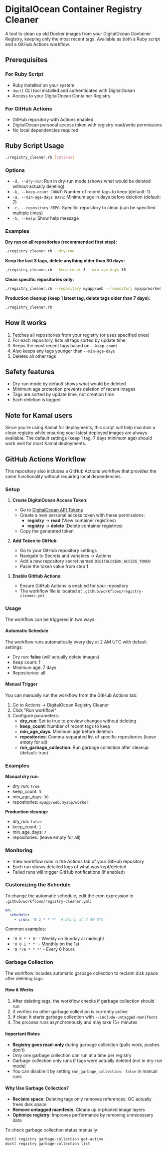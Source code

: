 # DigitalOcean Container Registry Cleaner

A tool to clean up old Docker images from your DigitalOcean Container Registry, keeping only the most recent tags. Available as both a Ruby script and a GitHub Actions workflow.

## Prerequisites

### For Ruby Script
- Ruby installed on your system
- `doctl` CLI tool installed and authenticated with DigitalOcean
- Access to your DigitalOcean Container Registry

### For GitHub Actions
- GitHub repository with Actions enabled  
- DigitalOcean personal access token with registry read/write permissions
- No local dependencies required

## Ruby Script Usage

```bash
./registry_cleaner.rb [options]
```

### Options

- `-d, --dry-run`: Run in dry-run mode (shows what would be deleted without actually deleting)
- `-k, --keep-count COUNT`: Number of recent tags to keep (default: 1)
- `-a, --min-age-days DAYS`: Minimum age in days before deletion (default: 7)
- `-r, --repository REPO`: Specific repository to clean (can be specified multiple times)
- `-h, --help`: Show help message

### Examples

**Dry run on all repositories (recommended first step):**
```bash
./registry_cleaner.rb --dry-run
```

**Keep the last 3 tags, delete anything older than 30 days:**
```bash
./registry_cleaner.rb --keep-count 3 --min-age-days 30
```

**Clean specific repositories only:**
```bash
./registry_cleaner.rb --repository myapp/web --repository myapp/worker
```

**Production cleanup (keep 1 latest tag, delete tags older than 7 days):**
```bash
./registry_cleaner.rb
```

## How it works

1. Fetches all repositories from your registry (or uses specified ones)
2. For each repository, lists all tags sorted by update time
3. Keeps the most recent tags based on `--keep-count`
4. Also keeps any tags younger than `--min-age-days`
5. Deletes all other tags

## Safety features

- Dry-run mode by default shows what would be deleted
- Minimum age protection prevents deletion of recent images
- Tags are sorted by update time, not creation time
- Each deletion is logged

## Note for Kamal users

Since you're using Kamal for deployments, this script will help maintain a clean registry while ensuring your latest deployed images are always available. The default settings (keep 1 tag, 7 days minimum age) should work well for most Kamal deployments.

## GitHub Actions Workflow

This repository also includes a GitHub Actions workflow that provides the same functionality without requiring local dependencies.

### Setup

1. **Create DigitalOcean Access Token**:
   - Go to [DigitalOcean API Tokens](https://cloud.digitalocean.com/account/api/tokens/new)
   - Create a new personal access token with these permissions:
     - **registry** → **read** (View container registries)
     - **registry** → **delete** (Delete container registries)
   - Copy the generated token

2. **Add Token to GitHub**: 
   - Go to your GitHub repository settings
   - Navigate to Secrets and variables → Actions
   - Add a new repository secret named `DIGITALOCEAN_ACCESS_TOKEN`
   - Paste the token value from step 1

3. **Enable GitHub Actions**: 
   - Ensure GitHub Actions is enabled for your repository
   - The workflow file is located at `.github/workflows/registry-cleaner.yml`

### Usage

The workflow can be triggered in two ways:

#### Automatic Schedule
The workflow runs automatically every day at 2 AM UTC with default settings:
- Dry run: **false** (will actually delete images)
- Keep count: 1
- Minimum age: 7 days
- Repositories: all

#### Manual Trigger
You can manually run the workflow from the GitHub Actions tab:

1. Go to Actions → DigitalOcean Registry Cleaner
2. Click "Run workflow"
3. Configure parameters:
   - **dry_run**: Set to true to preview changes without deleting
   - **keep_count**: Number of recent tags to keep
   - **min_age_days**: Minimum age before deletion
   - **repositories**: Comma-separated list of specific repositories (leave empty for all)
   - **run_garbage_collection**: Run garbage collection after cleanup (default: true)

### Examples

**Manual dry run:**
- dry_run: `true`
- keep_count: `3`
- min_age_days: `30`
- repositories: `myapp/web,myapp/worker`

**Production cleanup:**
- dry_run: `false`
- keep_count: `1`
- min_age_days: `7`
- repositories: (leave empty for all)

### Monitoring

- View workflow runs in the Actions tab of your GitHub repository
- Each run shows detailed logs of what was kept/deleted
- Failed runs will trigger GitHub notifications (if enabled)

### Customizing the Schedule

To change the automatic schedule, edit the cron expression in `.github/workflows/registry-cleaner.yml`:

```yaml
on:
  schedule:
    - cron: '0 2 * * *'  # Daily at 2 AM UTC
```

Common examples:
- `'0 0 * * 0'` - Weekly on Sunday at midnight
- `'0 0 1 * *'` - Monthly on the 1st
- `'0 */6 * * *'` - Every 6 hours

### Garbage Collection

The workflow includes automatic garbage collection to reclaim disk space after deleting tags:

#### How it Works
1. After deleting tags, the workflow checks if garbage collection should run
2. It verifies no other garbage collection is currently active
3. If clear, it starts garbage collection with `--include-untagged-manifests`
4. The process runs asynchronously and may take 15+ minutes

#### Important Notes
- **Registry goes read-only** during garbage collection (pulls work, pushes don't)
- Only one garbage collection can run at a time per registry
- Garbage collection only runs if tags were actually deleted (not in dry-run mode)
- You can disable it by setting `run_garbage_collection: false` in manual runs

#### Why Use Garbage Collection?
- **Reclaim space**: Deleting tags only removes references; GC actually frees disk space
- **Remove untagged manifests**: Cleans up orphaned image layers
- **Optimize registry**: Improves performance by removing unnecessary data

To check garbage collection status manually:
```bash
doctl registry garbage-collection get-active
doctl registry garbage-collection list
```